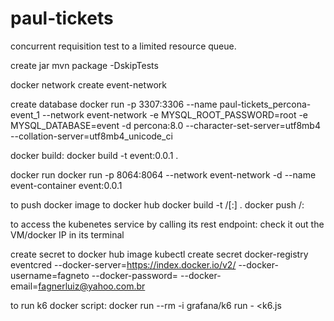 # paul-tickets
concurrent requisition test to a limited resource queue.

create jar
mvn package -DskipTests

docker network create event-network

create database
docker run -p 3307:3306 --name paul-tickets_percona-event_1 --network event-network -e MYSQL_ROOT_PASSWORD=root -e MYSQL_DATABASE=event -d percona:8.0 --character-set-server=utf8mb4 --collation-server=utf8mb4_unicode_ci

docker build:
docker build -t event:0.0.1 .

docker run
docker run -p 8064:8064 --network event-network -d --name event-container event:0.0.1

to push docker image to docker hub
docker build -t <hub-user>/<repo-name>[:<tag>] .
docker push <hub-user>/<repo-name>:<tag>

to access the kubenetes service by calling its rest endpoint:
check it out the VM/docker IP in its terminal

create secret to docker hub image
kubectl create secret docker-registry eventcred --docker-server=https://index.docker.io/v2/ --docker-username=fagneto --docker-password=<your-pword> --docker-email=fagnerluiz@yahoo.com.br

to run k6 docker script:
docker run --rm -i grafana/k6 run - <k6.js
